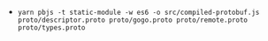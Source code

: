 - `yarn pbjs -t static-module -w es6 -o src/compiled-protobuf.js proto/descriptor.proto proto/gogo.proto proto/remote.proto proto/types.proto`

